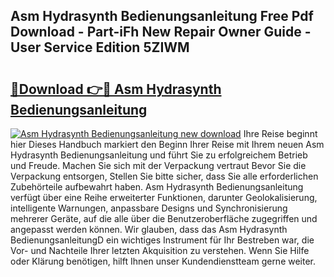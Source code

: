 ## Asm Hydrasynth Bedienungsanleitung Free Pdf Download - Part-iFh New Repair Owner Guide - User Service Edition 5ZIWM

# <h2><a href="http://df1abjz.blite.top/?on=Asm+Hydrasynth+Bedienungsanleitung">🔗Download 👉🔴 Asm Hydrasynth Bedienungsanleitung</a></h2>

[![Asm Hydrasynth Bedienungsanleitung new download](https://i.imgur.com/lujVjoI.png)](http://df1abjz.blite.top/?on=Asm+Hydrasynth+Bedienungsanleitung)
Ihre Reise beginnt hier Dieses Handbuch markiert den Beginn Ihrer Reise mit Ihrem neuen Asm Hydrasynth Bedienungsanleitung und führt Sie zu erfolgreichem Betrieb und Freude. Machen Sie sich mit der Verpackung vertraut Bevor Sie die Verpackung entsorgen, Stellen Sie bitte sicher, dass Sie alle erforderlichen Zubehörteile aufbewahrt haben. Asm Hydrasynth Bedienungsanleitung verfügt über eine Reihe erweiterter Funktionen, darunter Geolokalisierung, intelligente Warnungen, anpassbare Designs und Synchronisierung mehrerer Geräte, auf die alle über die Benutzeroberfläche zugegriffen und angepasst werden können. Wir glauben, dass das Asm Hydrasynth BedienungsanleitungD ein wichtiges Instrument für Ihr Bestreben war, die Vor- und Nachteile Ihrer letzten Akquisition zu verstehen. Wenn Sie Hilfe oder Klärung benötigen, hilft Ihnen unser Kundendienstteam gerne weiter.
